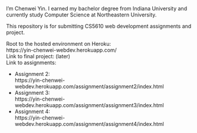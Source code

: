 I’m Chenwei Yin. I earned my bachelor degree from Indiana University and currently study Computer Science at Northeastern University.
<p>This repository is for submitting CS5610 web development assignments and project.</p>
Root to the hosted environment on Heroku: </br>
https://yin-chenwei-webdev.herokuapp.com/ </br>
Link to final project: (later) </br>
Link to assignments:
<ul>
<li>Assignment 2:<br> https://yin-chenwei-webdev.herokuapp.com/assignment/assignment2/index.html</li>
<li>Assignment 3:<br> https://yin-chenwei-webdev.herokuapp.com/assignment/assignment3/index.html</li>
<li>Assignment 4:<br> https://yin-chenwei-webdev.herokuapp.com/assignment/assignment4/index.html</li>
</ul>
</br>
